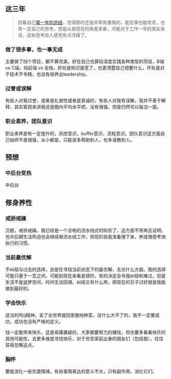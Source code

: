 ## 这三年

> 回看自己[第一年的总结](https://github.com/shaomingquan/articles/blob/master/src/%E5%B7%A5%E4%BD%9C%E7%AC%AC%E4%B8%80%E5%B9%B4%E7%9A%84%E4%B8%80%E4%BA%9B%E6%80%9D%E8%80%83.md)，觉得那时还是非常有激情的，能揽事也能攻坚，也有一定自己的思考。但是从我现在的角度来看，可能对于工作一年的朋友来说，这些思考给人感觉有点浮躁了。

### 做了很多事，也一事无成

主要做了四个项目，都不算完美，好在自己也算较深度实践各种类型的项目，B端 vs C端，纯前端 vs 全栈，好处是知识面宽了，也更清楚自己想要什么，坏处是对于技术不专精，也没有培养出leadership。

### 过誉或误解

有些人对我过誉，或者是礼貌性或者是真诚的，有些人对我有误解，我并不善于解释，其实客观来讲我还是圈内平均水平吧，没有很强，但是仍然可以独当一面。

### 职业素养，团队意识

职业素养是有一定提升的，风控意识，buffer意识，流程意识。团队意识这方面自己始终不是很强，从小都是，只能说多帮助别人，也多请教别人。

## 预想

### 中后台变热

中后台

## 修身养性

### 戒骄戒躁

沉稳，戒骄戒躁。我已经是一个合格的流水线式的码农了，这方面不用再去证明，也许后期生活所迫也会继续做流水线工作，但现阶段我准备慢下来，养成慢思考快执行的习惯。

### 当前最优解

不纠结与过去的选择，总是在寻找当前状态下的最优解，无论什么方面。我的选择可能只基于一念之间，可能到现在来看是错的，有的决定会令我纠结和难过，但是生活不是盗梦空间，时间无法回溯，纠结又有什么用，把现在的日子过好就是我能做到最好的。

### 学会快乐

适当的阿q精神，丢了全世界就回家圈地种菜，没什么大不了的，我不一定要成功，成功也没有严格的定义。

钱一定能带来快乐，这是毋庸置疑的，大家都要努力的赚钱，但也要多看看快乐的其他可能性，去更多维度寻找快乐，对于穷苦家庭出身的朋友们（包括我），往往容易忽略这点。

### 胸怀
要能消化一些负面情绪，有些事情表达的意义不大，只有副作用，消化它们。
